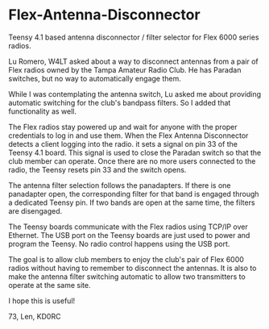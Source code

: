 # Flex-Antenna-Disconnector
Teensy 4.1 based antenna disconnector / filter selector for Flex 6000 series radios.

Lu Romero, W4LT asked about a way to disconnect antennas from a pair of Flex radios owned
by the Tampa Amateur Radio Club.  He has Paradan switches, but no way to automatically
engage them.

While I was contemplating the antenna switch, Lu asked me about providing automatic switching
for the club's bandpass filters.  So I added that functionality as well.

The Flex radios stay powered up and wait for anyone with the proper credentials to log in and
use them.  When the Flex Antenna Disconnector detects a client logging into the radio. it sets 
a signal on pin 33 of the Teensy 4.1 board.  This signal is used to close the Paradan switch
so that the club member can operate. Once there are no more users connected to the radio, the 
Teensy resets pin 33 and the switch opens.

The antenna filter selection follows the panadapters.  If there is one panadapter open, the 
corresponding filter for that band is engaged through a dedicated Teensy pin.  If two bands are 
open at the same time, the filters are disengaged.

The Teensy boards communicate with the Flex radios using TCP/IP over Ethernet.  The USB port 
on the Teensy boards are just used to power and program the Teensy.  No radio control happens
using the USB port.

The goal is to allow club members to enjoy the club's pair of Flex 6000 radios without having
to remember to disconnect the antennas.  It is also to make the antenna filter switching
automatic to allow two transmitters to operate at the same site.

I hope this is useful!

73,
Len, KD0RC

